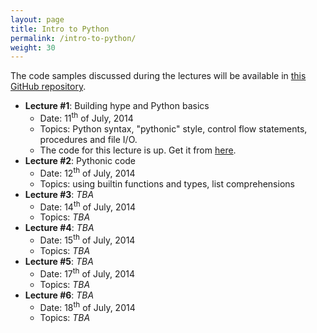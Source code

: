 ```yaml
---
layout: page
title: Intro to Python
permalink: /intro-to-python/
weight: 30
---
```


The code samples discussed during the lectures will be available in [this GitHub repository](https://github.com/muscar/open4tech-intro-to-python).

* **Lecture #1**: Building hype and Python basics
    - Date: 11<sup>th</sup> of July, 2014
    - Topics: Python syntax, "pythonic" style, control flow statements,
procedures and file I/O.
    - The code for this lecture is up. Get it from [here](https://github.com/muscar/open4tech-intro-to-python/tree/master/lecture1).
* **Lecture #2**: Pythonic code
    - Date: 12<sup>th</sup> of July, 2014
    - Topics: using builtin functions and types, list comprehensions
* **Lecture #3**: _TBA_
    - Date: 14<sup>th</sup> of July, 2014
    - Topics: _TBA_
* **Lecture #4**: _TBA_
    - Date: 15<sup>th</sup> of July, 2014
    - Topics: _TBA_
* **Lecture #5**: _TBA_
    - Date: 17<sup>th</sup> of July, 2014
    - Topics: _TBA_
* **Lecture #6**: _TBA_
    - Date: 18<sup>th</sup> of July, 2014
    - Topics: _TBA_